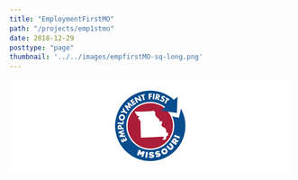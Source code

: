 ```yaml
---
title: "EmploymentFirstMO"
path: "/projects/emp1stmo"
date: 2018-12-29
posttype: "page"
thumbnail: '../../images/empfirstMO-sq-long.png'
---
```



![EmploymentFirstMO](../../images/empfirstMO-sq-long.png)
